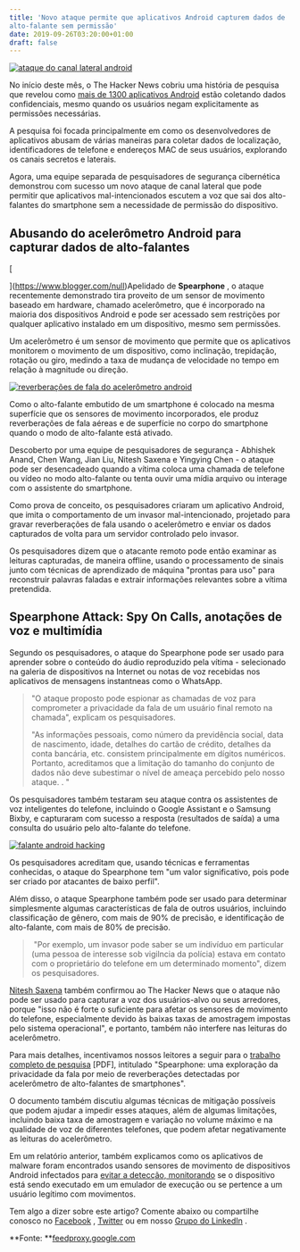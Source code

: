 ```yaml
---
title: 'Novo ataque permite que aplicativos Android capturem dados de
alto-falante sem permissão'
date: 2019-09-26T03:20:00+01:00
draft: false
---
```


[![ataque do canal lateral android ](https://1.bp.blogspot.com/-bc9yZABQubg/XS75xf0CB2I/AAAAAAAA0eU/nDfzBSGXRqgkHtuLEvAwqGgdxIqj-XrDACLcBGAs/s728-e100/android-side-channel-attack.png "ataque do canal lateral android ")](https://1.bp.blogspot.com/-bc9yZABQubg/XS75xf0CB2I/AAAAAAAA0eU/nDfzBSGXRqgkHtuLEvAwqGgdxIqj-XrDACLcBGAs/s728-e100/android-side-channel-attack.png)

No início deste mês, o The Hacker News cobriu uma história de pesquisa que revelou como [mais de 1300 aplicativos Android](https://thehackernews.com/2019/07/android-permission-bypass.html) estão coletando dados confidenciais, mesmo quando os usuários negam explicitamente as permissões necessárias.   
  
A pesquisa foi focada principalmente em como os desenvolvedores de aplicativos abusam de várias maneiras para coletar dados de localização, identificadores de telefone e endereços MAC de seus usuários, explorando os canais secretos e laterais.   
  
Agora, uma equipe separada de pesquisadores de segurança cibernética demonstrou com sucesso um novo ataque de canal lateral que pode permitir que aplicativos mal-intencionados escutem a voz que sai dos alto-falantes do smartphone sem a necessidade de permissão do dispositivo.  
  

Abusando do acelerômetro Android para capturar dados de alto-falantes
---------------------------------------------------------------------

  
[

](https://www.blogger.com/null)Apelidado de **Spearphone** , o ataque recentemente demonstrado tira proveito de um sensor de movimento baseado em hardware, chamado acelerômetro, que é incorporado na maioria dos dispositivos Android e pode ser acessado sem restrições por qualquer aplicativo instalado em um dispositivo, mesmo sem permissões.  

  
Um acelerômetro é um sensor de movimento que permite que os aplicativos monitorem o movimento de um dispositivo, como inclinação, trepidação, rotação ou giro, medindo a taxa de mudança de velocidade no tempo em relação à magnitude ou direção.  

[![reverberações de fala do acelerômetro android](https://1.bp.blogspot.com/-v7ro5gJQxGM/XS764-UHbpI/AAAAAAAA0ek/blX8zgb8fQ83g03q338-QpG485aurjMQQCLcBGAs/s728-e100/android-accelerometer-speech-reverberations.png "reverberações de fala do acelerômetro android")](https://1.bp.blogspot.com/-v7ro5gJQxGM/XS764-UHbpI/AAAAAAAA0ek/blX8zgb8fQ83g03q338-QpG485aurjMQQCLcBGAs/s728-e100/android-accelerometer-speech-reverberations.png)

Como o alto-falante embutido de um smartphone é colocado na mesma superfície que os sensores de movimento incorporados, ele produz reverberações de fala aéreas e de superfície no corpo do smartphone quando o modo de alto-falante está ativado.   
  
Descoberto por uma equipe de pesquisadores de segurança - Abhishek Anand, Chen Wang, Jian Liu, Nitesh Saxena e Yingying Chen - o ataque pode ser desencadeado quando a vítima coloca uma chamada de telefone ou vídeo no modo alto-falante ou tenta ouvir uma mídia arquivo ou interage com o assistente do smartphone.   
  
Como prova de conceito, os pesquisadores criaram um aplicativo Android, que imita o comportamento de um invasor mal-intencionado, projetado para gravar reverberações de fala usando o acelerômetro e enviar os dados capturados de volta para um servidor controlado pelo invasor.  

  
Os pesquisadores dizem que o atacante remoto pode então examinar as leituras capturadas, de maneira offline, usando o processamento de sinais junto com técnicas de aprendizado de máquina "prontas para uso" para reconstruir palavras faladas e extrair informações relevantes sobre a vítima pretendida.  
  

Spearphone Attack: Spy On Calls, anotações de voz e multimídia
--------------------------------------------------------------

  
Segundo os pesquisadores, o ataque do Spearphone pode ser usado para aprender sobre o conteúdo do áudio reproduzido pela vítima - selecionado na galeria de dispositivos na Internet ou notas de voz recebidas nos aplicativos de mensagens instantneas como o WhatsApp.  
  

> "O ataque proposto pode espionar as chamadas de voz para comprometer a privacidade da fala de um usuário final remoto na chamada", explicam os pesquisadores.   
>   
> "As informações pessoais, como número da previdência social, data de nascimento, idade, detalhes do cartão de crédito, detalhes da conta bancária, etc. consistem principalmente em dígitos numéricos. Portanto, acreditamos que a limitação do tamanho do conjunto de dados não deve subestimar o nível de ameaça percebido pelo nosso ataque. . "

  
Os pesquisadores também testaram seu ataque contra os assistentes de voz inteligentes do telefone, incluindo o Google Assistant e o Samsung Bixby, e capturaram com sucesso a resposta (resultados de saída) a uma consulta do usuário pelo alto-falante do telefone.  

[![falante android hacking](https://1.bp.blogspot.com/-SpnTkU5mFXM/XS76IrmA4EI/AAAAAAAA0ec/E_suRXLr5aAgceBYgBrgw9DU5OmUucBswCLcBGAs/s728-e100/android-speaker-hacking.png "falante android hacking")](https://1.bp.blogspot.com/-SpnTkU5mFXM/XS76IrmA4EI/AAAAAAAA0ec/E_suRXLr5aAgceBYgBrgw9DU5OmUucBswCLcBGAs/s728-e100/android-speaker-hacking.png)

Os pesquisadores acreditam que, usando técnicas e ferramentas conhecidas, o ataque do Spearphone tem "um valor significativo, pois pode ser criado por atacantes de baixo perfil".   
  
Além disso, o ataque Spearphone também pode ser usado para determinar simplesmente algumas características de fala de outros usuários, incluindo classificação de gênero, com mais de 90% de precisão, e identificação de alto-falante, com mais de 80% de precisão.  
  

>  "Por exemplo, um invasor pode saber se um indivíduo em particular (uma pessoa de interesse sob vigilncia da polícia) estava em contato com o proprietário do telefone em um determinado momento", dizem os pesquisadores.

  
[Nitesh Saxena](https://twitter.com/saxenaUAB) também confirmou ao The Hacker News que o ataque não pode ser usado para capturar a voz dos usuários-alvo ou seus arredores, porque "isso não é forte o suficiente para afetar os sensores de movimento do telefone, especialmente devido às baixas taxas de amostragem impostas pelo sistema operacional", e portanto, também não interfere nas leituras do acelerômetro.   
  
Para mais detalhes, incentivamos nossos leitores a seguir para o [trabalho completo de pesquisa](https://arxiv.org/pdf/1907.05972.pdf) \[PDF\], intitulado "Spearphone: uma exploração da privacidade da fala por meio de reverberações detectadas por acelerômetro de alto-falantes de smartphones".  
  
O documento também discutiu algumas técnicas de mitigação possíveis que podem ajudar a impedir esses ataques, além de algumas limitações, incluindo baixa taxa de amostragem e variação no volume máximo e na qualidade de voz de diferentes telefones, que podem afetar negativamente as leituras do acelerômetro.   
  
Em um relatório anterior, também explicamos como os aplicativos de malware foram encontrados usando sensores de movimento de dispositivos Android infectados para [evitar a detecção, monitorando](https://thehackernews.com/2019/01/android-malware-play-store.html) se o dispositivo está sendo executado em um emulador de execução ou se pertence a um usuário legítimo com movimentos.

  

Tem algo a dizer sobre este artigo? Comente abaixo ou compartilhe conosco no [Facebook](https://www.facebook.com/thehackernews) , [Twitter](https://twitter.com/thehackersnews) ou em nosso [Grupo do LinkedIn](https://www.linkedin.com/company/the-hacker-news/) .

  
**Fonte: **[feedproxy.google.com](https://feedproxy.google.com/~r/TheHackersNews/~3/RqA6x7PoJpA/android-side-channel-attacks.html)